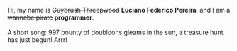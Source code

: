 Hi, my name is ~~Guybrush Threepwood~~ **Luciano Federico Pereira**, and I am a ~~wannabe pirate~~ **programmer**.<br><br>A short song: 997 bounty of doubloons gleams in the sun, a treasure hunt has just begun! Arrr!

